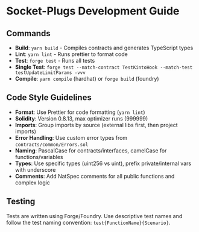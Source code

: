 # Socket-Plugs Development Guide

## Commands
- **Build**: `yarn build` - Compiles contracts and generates TypeScript types
- **Lint**: `yarn lint` - Runs prettier to format code
- **Test**: `forge test` - Runs all tests
- **Single Test**: `forge test --match-contract TestKintoHook --match-test testUpdateLimitParams -vvv` 
- **Compile**: `yarn compile` (hardhat) or `forge build` (foundry)

## Code Style Guidelines
- **Format**: Use Prettier for code formatting (`yarn lint`)
- **Solidity**: Version 0.8.13, max optimizer runs (999999)
- **Imports**: Group imports by source (external libs first, then project imports)
- **Error Handling**: Use custom error types from `contracts/common/Errors.sol`
- **Naming**: PascalCase for contracts/interfaces, camelCase for functions/variables
- **Types**: Use specific types (uint256 vs uint), prefix private/internal vars with underscore
- **Comments**: Add NatSpec comments for all public functions and complex logic

## Testing
Tests are written using Forge/Foundry. Use descriptive test names and follow the test naming convention: `test{FunctionName}{Scenario}`.